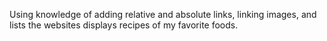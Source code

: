 Using knowledge of adding relative and absolute links, linking images, and lists the websites displays recipes of my favorite foods.